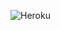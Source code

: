 ![Heroku](https://img.shields.io/badge/heroku-%23430098.svg?style=for-the-badge&logo=heroku&logoColor=white)
